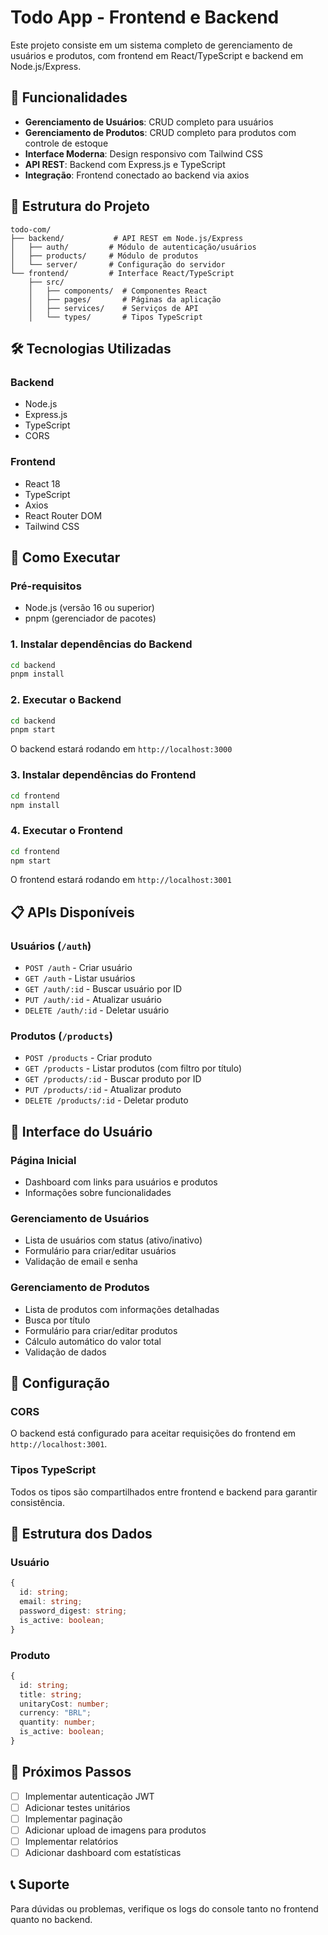 # Todo App - Frontend e Backend

Este projeto consiste em um sistema completo de gerenciamento de usuários e produtos, com frontend em React/TypeScript e backend em Node.js/Express.

## 🚀 Funcionalidades

- **Gerenciamento de Usuários**: CRUD completo para usuários
- **Gerenciamento de Produtos**: CRUD completo para produtos com controle de estoque
- **Interface Moderna**: Design responsivo com Tailwind CSS
- **API REST**: Backend com Express.js e TypeScript
- **Integração**: Frontend conectado ao backend via axios

## 📁 Estrutura do Projeto

```
todo-com/
├── backend/           # API REST em Node.js/Express
│   ├── auth/         # Módulo de autenticação/usuários
│   ├── products/     # Módulo de produtos
│   └── server/       # Configuração do servidor
└── frontend/         # Interface React/TypeScript
    ├── src/
    │   ├── components/  # Componentes React
    │   ├── pages/       # Páginas da aplicação
    │   ├── services/    # Serviços de API
    │   └── types/       # Tipos TypeScript
```

## 🛠️ Tecnologias Utilizadas

### Backend
- Node.js
- Express.js
- TypeScript
- CORS

### Frontend
- React 18
- TypeScript
- Axios
- React Router DOM
- Tailwind CSS

## 🚀 Como Executar

### Pré-requisitos
- Node.js (versão 16 ou superior)
- pnpm (gerenciador de pacotes)

### 1. Instalar dependências do Backend

```bash
cd backend
pnpm install
```

### 2. Executar o Backend

```bash
cd backend
pnpm start
```

O backend estará rodando em `http://localhost:3000`

### 3. Instalar dependências do Frontend

```bash
cd frontend
npm install
```

### 4. Executar o Frontend

```bash
cd frontend
npm start
```

O frontend estará rodando em `http://localhost:3001`

## 📋 APIs Disponíveis

### Usuários (`/auth`)
- `POST /auth` - Criar usuário
- `GET /auth` - Listar usuários
- `GET /auth/:id` - Buscar usuário por ID
- `PUT /auth/:id` - Atualizar usuário
- `DELETE /auth/:id` - Deletar usuário

### Produtos (`/products`)
- `POST /products` - Criar produto
- `GET /products` - Listar produtos (com filtro por título)
- `GET /products/:id` - Buscar produto por ID
- `PUT /products/:id` - Atualizar produto
- `DELETE /products/:id` - Deletar produto

## 🎨 Interface do Usuário

### Página Inicial
- Dashboard com links para usuários e produtos
- Informações sobre funcionalidades

### Gerenciamento de Usuários
- Lista de usuários com status (ativo/inativo)
- Formulário para criar/editar usuários
- Validação de email e senha

### Gerenciamento de Produtos
- Lista de produtos com informações detalhadas
- Busca por título
- Formulário para criar/editar produtos
- Cálculo automático do valor total
- Validação de dados

## 🔧 Configuração

### CORS
O backend está configurado para aceitar requisições do frontend em `http://localhost:3001`.

### Tipos TypeScript
Todos os tipos são compartilhados entre frontend e backend para garantir consistência.

## 📝 Estrutura dos Dados

### Usuário
```typescript
{
  id: string;
  email: string;
  password_digest: string;
  is_active: boolean;
}
```

### Produto
```typescript
{
  id: string;
  title: string;
  unitaryCost: number;
  currency: "BRL";
  quantity: number;
  is_active: boolean;
}
```

## 🚀 Próximos Passos

- [ ] Implementar autenticação JWT
- [ ] Adicionar testes unitários
- [ ] Implementar paginação
- [ ] Adicionar upload de imagens para produtos
- [ ] Implementar relatórios
- [ ] Adicionar dashboard com estatísticas

## 📞 Suporte

Para dúvidas ou problemas, verifique os logs do console tanto no frontend quanto no backend.
